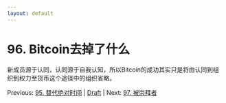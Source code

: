 ```yaml
---
layout: default
---
```

# 96. Bitcoin去掉了什么

新成员源于认同，认同源于自我认知，所以Bitcoin的成功其实只是将由认同到组织到权力至货币这个途径中的组织省略。

Previous: [95. 替代绝对时间](95.md) | [Draft](../Draft.md) | Next: [97. 被崇拜者](97.md)